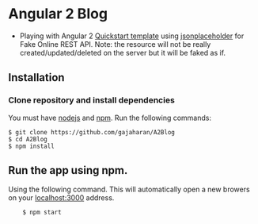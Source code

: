 # Angular 2 Blog

* Playing with Angular 2 [Quickstart template](https://github.com/angular/quickstart) using [jsonplaceholder](https://jsonplaceholder.typicode.com/) for Fake Online REST API.  Note: the resource will not be really created/updated/deleted on the server but it will be faked as if.

## Installation

### Clone repository and install dependencies
You must have [nodejs](https://nodejs.org/en/) and [npm](npmjs.com). Run the following commands:

```
$ git clone https://github.com/gajaharan/A2Blog
$ cd A2Blog
$ npm install
```

## Run the app using npm.
Using the following command. This will automatically open a new browers on your [localhost:3000](http://localhost:3000) address.
```
    $ npm start
```
